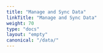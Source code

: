 ```yaml
---
title: "Manage and Sync Data"
linkTitle: "Manage and Sync Data"
weight: 70
type: "docs"
layout: "empty"
canonical: "/data/"
---
```

